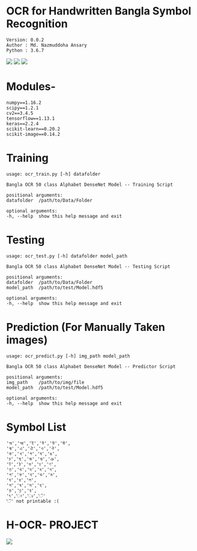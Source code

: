 # OCR for Handwritten Bangla Symbol Recognition 
    Version: 0.0.2  
    Author : Md. Nazmuddoha Ansary
    Python : 3.6.7  
![](/src_img/python.ico?raw=true )
![](/src_img/tensorflow.ico?raw=true)
![](/src_img/keras.ico?raw=true)

# Modules-
    numpy==1.16.2    
    scipy==1.2.1  
    cv2==3.4.5    
    tensorflow==1.13.1   
    keras==2.2.4
    scikit-learn==0.20.2
    scikit-image==0.14.2    

# Training
    usage: ocr_train.py [-h] datafolder  

    Bangla OCR 50 class Alphabet DenseNet Model -- Training Script  

    positional arguments:  
    datafolder  /path/to/Data/Folder  

    optional arguments:  
    -h, --help  show this help message and exit  

# Testing 
    usage: ocr_test.py [-h] datafolder model_path

    Bangla OCR 50 class Alphabet DenseNet Model -- Testing Script

    positional arguments:
    datafolder  /path/to/Data/Folder
    model_path  /path/to/test/Model.hdf5

    optional arguments:
    -h, --help  show this help message and exit

# Prediction (For Manually Taken images)
    usage: ocr_predict.py [-h] img_path model_path

    Bangla OCR 50 class Alphabet DenseNet Model -- Predictor Script

    positional arguments:
    img_path    /path/to/img/file
    model_path  /path/to/test/Model.hdf5

    optional arguments:
    -h, --help  show this help message and exit

# Symbol List
    'অ','আ','ই','ঈ','উ','ঊ',  
    'ঋ','এ','ঐ','ও','ঔ',  
    'ক','খ','গ','ঘ','ঙ',  
    'চ','ছ','জ','ঝ','ঞ',  
    'ট','ঠ','ড','ঢ','ণ',  
    'ত','থ','দ','ধ','ন',  
    'প','ফ','ব','ভ','ম',  
    'য','র','ল',  
    'শ','ষ','স','হ',  
    'ড়','ঢ়','য়',  
    'ৎ','ং','ঃ','ঁ'  
    'ঁ' not printable :(

# H-OCR- PROJECT
![](/src_img/buet.ico?raw=true)